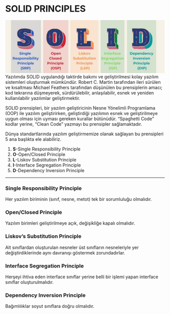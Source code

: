 # SOLID PRINCIPLES
![](SOLID.jpg)
Yazılımda SOLID uygulandığı taktirde bakımı ve geliştirilmesi kolay yazılım sistemleri oluşturmak mümkündür. Robert C. Martin tarafından ileri sürülen ve kısaltması Michael Feathers tarafından düşünülen bu prensiplerin amacı; kod tekrarına düşmeyerek, sürdürülebilir, anlaşılabilir, esnek ve yeniden kullanılabilir yazılımlar geliştirmektir.

SOLID prensipleri, bir yazılım geliştiricinin Nesne Yönelimli Programlama (OOP) ile yazılım geliştirirken, geliştirdiği yazılımın esnek ve geliştirilmeye uygun olması için uyması gereken kurallar bütünüdür. “Spaghetti Code” kodlar yerine, “Clean Code” yazmayı bu prensipler sağlamaktadır.

Dünya standartlarında yazılım geliştirmemize olanak sağlayan bu prensipleri 5 ana başlıkta ele alabiliriz.
1. **S**-Single Responsibility Principle
2. **O**-Open/Closed Principle
3. **L**-Liskov Substitution Principle
4. **I**-Interface Segregation Principle
5. **D**-Dependency Inversion Principle

------

### **Single Responsibility Principle**
Her yazılım biriminin (sınıf, nesne, metot) tek bir sorumluluğu olmalıdır.

### **Open/Closed Principle**
Yazılım birimleri geliştirilmeye açık, değişikliğe kapalı olmalıdır.

### **Liskov’s Substitution Principle** 
Alt sınıflardan oluşturulan nesneler üst sınıfların nesneleriyle yer değiştirdiklerinde aynı davranışı göstermek zorundadırlar.

### **Interface Segregation Principle**
Herşeyi ihtiva eden interface sınıflar yerine belli bir işlemi yapan interface sınıflar oluşturulmalıdır.

### **Dependency Inversion Principle**
Bağımlılıklar soyut sınıflara doğru olmalıdır.

